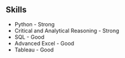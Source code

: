 ## Skills 
- Python - Strong 
- Critical and Analytical Reasoning - Strong
- SQL - Good
- Advanced Excel - Good
- Tableau - Good


<!---
UChisom/UChisom is a ✨ special ✨ repository because its `README.md` (this file) appears on your GitHub profile.
You can click the Preview link to take a look at your changes.
--->
